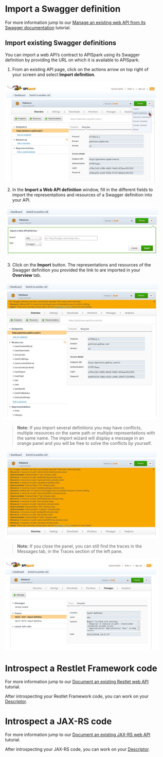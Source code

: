 # Import a Swagger definition

For more information jump to our [Manage an existing web API from its Swagger documentation](apispark/tutorials/api-for-vendors/manage-api-with-swagger "Manage an existing web API from its Swagger documentation") tutorial.

## Import existing Swagger definitions

You can import a web API’s contract to APISpark using its Swagger definition by providing the URL on which it is available to APISpark.

1. From an existing API page, click on the actions arrow on top right of your screen and select **Import definition**.

  ![Import definition](images/importswagger08.jpg "Import definition")

2. In the **Import a Web API definition** window, fill in the different fields to import the representations and resources of a Swagger definition into your API.

  ![Import definition](images/importswagger09.jpg "Import definition")

3. Click on the **Import** button. The representations and resources of the Swagger definition you provided the link to are imported in your **Overview** tab.

  ![Import definition](images/importswagger10.jpg "Import definition")


 >**Note:** If you import several definitions you may have conflicts, multiple resources on the same path or multiple representations with the same name. The import wizard will display a message in an orange panel and you will be free to solve the conflicts by yourself.

![Import definition](images/importswagger11.jpg "Import definition")

 >**Note:** If you close the panel, you can still find the traces in the Messages tab, in the Traces section of the left pane.

![Import definition](images/importswagger12.jpg "Import definition")


# Introspect a Restlet Framework code

For more information jump to our [Document an existing Restlet web API](apispark/tutorials/api-for-vendors/document-restlet-api "Document an existing Restlet web API") tutorial.

After introspecting your Restlet Framework code, you can work on your [Descriptor](technical-resources/apispark/guide/document/edit-descriptor "Descriptor").

# Introspect a JAX-RS code

For more information jump to our [Document an existing JAX-RS web API](apispark/tutorials/api-for-vendors/document-jax-rs-api "Document an existing JAX-RS web API") tutorial.

After introspecting your JAX-RS code, you can work on your [Descriptor](technical-resources/apispark/guide/document/edit-descriptor "Descriptor").
